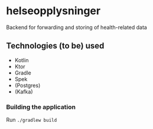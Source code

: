 # helseopplysninger
Backend for forwarding and storing of health-related data

## Technologies (to be) used
* Kotlin
* Ktor
* Gradle
* Spek
* (Postgres)
* (Kafka)

### Building the application
Run `./gradlew build`